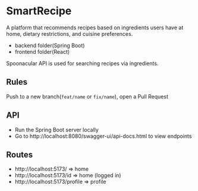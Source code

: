 # SmartRecipe
A platform that recommends recipes based on ingredients users have at home, dietary restrictions, and cuisine preferences.

- backend folder(Spring Boot)
- frontend folder(React)

Spoonacular API is used for searching recipes via ingredients.

## Rules
Push to a new branch(`feat/name` or `fix/name`), open a Pull Request

## API
- Run the Spring Boot server locally
- Go to http://localhost:8080/swagger-ui/api-docs.html to view endpoints


## Routes
- http://localhost:5173/ => home
- http://localhost:5173/id => home (logged in)
- http://localhost:5173/profile => profile
